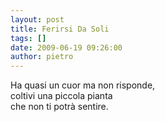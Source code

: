 ```yaml
---
layout: post
title: Ferirsi Da Soli
tags: []
date: 2009-06-19 09:26:00
author: pietro
---
```

Ha quasi un cuor ma non risponde,<br/>coltivi una piccola pianta<br/>che non ti potrà sentire.
